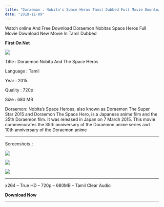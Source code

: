 ```yaml
---
title: "Doraemon : Nobita's Space Heros Tamil Dubbed Full Movie Download"
date: "2018-11-09"
---
```


Watch online And Free Download Doraemon Nobitas Space Heros Full Movie Download New Movie In Tamil Dubbed

 **First On Net** 

[![](https://4.bp.blogspot.com/-1oyJ7esiv8s/W-U1_yURaoI/AAAAAAAAA4Q/eGklxTypbxIaR6OCkbpoyUQBBV2hd7H3gCLcBGAs/s400/Dore{2bdbed38d32e7704a3eaa20af56e2289d0665505d01c3d892d71953ac3249a13}2BSpace{2bdbed38d32e7704a3eaa20af56e2289d0665505d01c3d892d71953ac3249a13}2BHero{2bdbed38d32e7704a3eaa20af56e2289d0665505d01c3d892d71953ac3249a13}2BTamilKidz.png)](https://4.bp.blogspot.com/-1oyJ7esiv8s/W-U1_yURaoI/AAAAAAAAA4Q/eGklxTypbxIaR6OCkbpoyUQBBV2hd7H3gCLcBGAs/s1600/Dore{2bdbed38d32e7704a3eaa20af56e2289d0665505d01c3d892d71953ac3249a13}2BSpace{2bdbed38d32e7704a3eaa20af56e2289d0665505d01c3d892d71953ac3249a13}2BHero{2bdbed38d32e7704a3eaa20af56e2289d0665505d01c3d892d71953ac3249a13}2BTamilKidz.png)

Title : Doraemon Nobita And The Space Heros

Language : Tamil

Year : 2015

Quality : 720p

Size : 680 MB

Doraemon: Nobita’s Space Heroes, also known as Doraemon The Super Star 2015 and Doraemon The Space Hero, is a Japanese anime film and the 35th Doraemon film. It was released in Japan on 7 March 2015. This movie commemorates the 35th anniversary of the Doraemon anime series and 10th anniversary of the Doraemon anime  
  

* * *

  
Screenshots ;  
  

[![](https://4.bp.blogspot.com/-Y9y56cbPSRA/W-YOYibnnTI/AAAAAAAAA4s/wxH3YGn200c5z9NIJhD1LWFJpKP5Y7JYACLcBGAs/s320/Screenshot_2018-11-10-03-40-25.jpg)](https://4.bp.blogspot.com/-Y9y56cbPSRA/W-YOYibnnTI/AAAAAAAAA4s/wxH3YGn200c5z9NIJhD1LWFJpKP5Y7JYACLcBGAs/s1600/Screenshot_2018-11-10-03-40-25.jpg)

[![](https://3.bp.blogspot.com/-Uw2KkWAw5-U/W-YN2zBW0DI/AAAAAAAAA4k/HuB2qd9b8Wwdh3FF6q2SnBKEokRt69nAgCLcBGAs/s320/Screenshot_2018-11-10-03-41-36.jpg)](https://3.bp.blogspot.com/-Uw2KkWAw5-U/W-YN2zBW0DI/AAAAAAAAA4k/HuB2qd9b8Wwdh3FF6q2SnBKEokRt69nAgCLcBGAs/s1600/Screenshot_2018-11-10-03-41-36.jpg)

[![](https://3.bp.blogspot.com/-2TdsWlgMAvo/W-YOgtUAT-I/AAAAAAAAA4w/d1w6KtdgJYk3XFSH0Bv0-KqjCvBi1c9twCLcBGAs/s320/Screenshot_2018-11-10-03-41-52.jpg)](https://3.bp.blogspot.com/-2TdsWlgMAvo/W-YOgtUAT-I/AAAAAAAAA4w/d1w6KtdgJYk3XFSH0Bv0-KqjCvBi1c9twCLcBGAs/s1600/Screenshot_2018-11-10-03-41-52.jpg)

* * *

x264 – True HD – 720p – 680MB – Tamil Clear Audio

**[Download Now](https://clk.icu/NoIqErbx)**  

* * *
